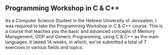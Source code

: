 ## Programming Workshop in C & C++
As a Computer Science Student in the Hebrew University of Jerusalem, I was required to take the Programming Workshop in C & C++ course.
This is a course that teaches you the basic and advanced concepts of Memory Management, OOP and Generic Programming, using C & C++ as the main languages.
It lasted 14 weeks, in which, we've submitted a total of 7 exercises in various fields and topics.
